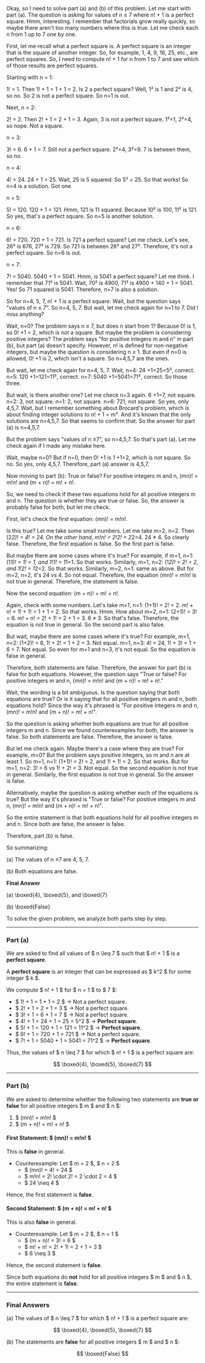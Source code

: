<think>
Okay, so I need to solve part (a) and (b) of this problem. Let me start with part (a). The question is asking for values of n ≤ 7 where n! + 1 is a perfect square. Hmm, interesting. I remember that factorials grow really quickly, so maybe there aren't too many numbers where this is true. Let me check each n from 1 up to 7 one by one.

First, let me recall what a perfect square is. A perfect square is an integer that is the square of another integer. So, for example, 1, 4, 9, 16, 25, etc., are perfect squares. So, I need to compute n! + 1 for n from 1 to 7 and see which of those results are perfect squares.

Starting with n = 1:

1! = 1. Then 1! + 1 = 1 + 1 = 2. Is 2 a perfect square? Well, 1² is 1 and 2² is 4, so no. So 2 is not a perfect square. So n=1 is out.

Next, n = 2:

2! = 2. Then 2! + 1 = 2 + 1 = 3. Again, 3 is not a perfect square. 1²=1, 2²=4, so nope. Not a square.

n = 3:

3! = 6. 6 + 1 = 7. Still not a perfect square. 2²=4, 3²=9. 7 is between them, so no.

n = 4:

4! = 24. 24 + 1 = 25. Wait, 25 is 5 squared. So 5² = 25. So that works! So n=4 is a solution. Got one.

n = 5:

5! = 120. 120 + 1 = 121. Hmm, 121 is 11 squared. Because 10² is 100, 11² is 121. So yes, that's a perfect square. So n=5 is another solution.

n = 6:

6! = 720. 720 + 1 = 721. Is 721 a perfect square? Let me check. Let's see, 26² is 676, 27² is 729. So 721 is between 26² and 27². Therefore, it's not a perfect square. So n=6 is out.

n = 7:

7! = 5040. 5040 + 1 = 5041. Hmm, is 5041 a perfect square? Let me think. I remember that 71² is 5041. Wait, 70² is 4900, 71² is 4900 + 140 + 1 = 5041. Yes! So 71 squared is 5041. Therefore, n=7 is also a solution.

So for n=4, 5, 7, n! + 1 is a perfect square. Wait, but the question says "values of n ≤ 7". So n=4, 5, 7. But wait, let me check again for n=1 to 7. Did I miss anything?

Wait, n=0? The problem says n ≤ 7, but does n start from 1? Because 0! is 1, so 0! +1 = 2, which is not a square. But maybe the problem is considering positive integers? The problem says "for positive integers m and n" in part (b), but part (a) doesn't specify. However, n! is defined for non-negative integers, but maybe the question is considering n ≥ 1. But even if n=0 is allowed, 0! +1 is 2, which isn't a square. So n=4,5,7 are the ones.

But wait, let me check again for n=4, 5, 7. Wait, n=4: 24 +1=25=5², correct. n=5: 120 +1=121=11², correct. n=7: 5040 +1=5041=71², correct. So those three.

But wait, is there another one? Let me check n=3 again. 6 +1=7, not square. n=2: 3, not square. n=1: 2, not square. n=6: 721, not square. So yes, only 4,5,7. Wait, but I remember something about Brocard's problem, which is about finding integer solutions to n! + 1 = m². And it's known that the only solutions are n=4,5,7. So that seems to confirm that. So the answer for part (a) is n=4,5,7.

But the problem says "values of n ≤7", so n=4,5,7. So that's part (a). Let me check again if I made any mistake here.

Wait, maybe n=0? But if n=0, then 0! +1 is 1 +1=2, which is not square. So no. So yes, only 4,5,7. Therefore, part (a) answer is 4,5,7.

Now moving to part (b): True or false? For positive integers m and n, (mn)! = m!n! and (m + n)! = m! + n!.

So, we need to check if these two equations hold for all positive integers m and n. The question is whether they are true or false. So, the answer is probably false for both, but let me check.

First, let's check the first equation: (mn)! = m!n!.

Is this true? Let me take some small numbers. Let me take m=2, n=2. Then (2*2)! = 4! = 24. On the other hand, m!n! = 2!2! = 2*2=4. 24 ≠ 4. So clearly false. Therefore, the first equation is false. So the first part is false.

But maybe there are some cases where it's true? For example, if m=1, n=1: (1*1)! = 1! = 1, and 1!1! = 1*1=1. So that works. Similarly, m=1, n=2: (1*2)! = 2! = 2, and 1!2! = 1*2=2. So that works. Similarly, m=2, n=1: same as above. But for m=2, n=2, it's 24 vs 4. So not equal. Therefore, the equation (mn)! = m!n! is not true in general. Therefore, the statement is false.

Now the second equation: (m + n)! = m! + n!.

Again, check with some numbers. Let's take m=1, n=1: (1+1)! = 2! = 2. m! + n! = 1! + 1! = 1 + 1 = 2. So that works. Hmm. How about m=2, n=1: (2+1)! = 3! = 6. m! + n! = 2! + 1! = 2 + 1 = 3. 6 ≠ 3. So that's false. Therefore, the equation is not true in general. So the second part is also false.

But wait, maybe there are some cases where it's true? For example, m=1, n=2: (1+2)! = 6, 1! + 2! = 1 + 2 = 3. Not equal. m=1, n=3: 4! = 24, 1! + 3! = 1 + 6 = 7. Not equal. So even for m=1 and n=3, it's not equal. So the equation is false in general.

Therefore, both statements are false. Therefore, the answer for part (b) is false for both equations. However, the question says "True or false? For positive integers m and n, (mn)! = m!n! and (m + n)! = m! + n!."

Wait, the wording is a bit ambiguous. Is the question saying that both equations are true? Or is it saying that for all positive integers m and n, both equations hold? Since the way it's phrased is "For positive integers m and n, (mn)! = m!n! and (m + n)! = m! + n!".

So the question is asking whether both equations are true for all positive integers m and n. Since we found counterexamples for both, the answer is false. So both statements are false. Therefore, the answer is false.

But let me check again. Maybe there's a case where they are true? For example, m=0? But the problem says positive integers, so m and n are at least 1. So m=1, n=1: (1+1)! = 2! = 2, and 1! + 1! = 2. So that works. But for m=1, n=2: 3! = 6 vs 1! + 2! = 3. Not equal. So the second equation is not true in general. Similarly, the first equation is not true in general. So the answer is false.

Alternatively, maybe the question is asking whether each of the equations is true? But the way it's phrased is "True or false? For positive integers m and n, (mn)! = m!n! and (m + n)! = m! + n!".

So the entire statement is that both equations hold for all positive integers m and n. Since both are false, the answer is false.

Therefore, part (b) is false.

So summarizing:

(a) The values of n ≤7 are 4, 5, 7.

(b) Both equations are false.

**Final Answer**

(a) \boxed{4}, \boxed{5}, and \boxed{7}

(b) \boxed{False}
</think>

To solve the given problem, we analyze both parts step by step.

---

### **Part (a)**

We are asked to find all values of $ n \leq 7 $ such that $ n! + 1 $ is a **perfect square**.

A **perfect square** is an integer that can be expressed as $ k^2 $ for some integer $ k $.

We compute $ n! + 1 $ for $ n = 1 $ to $ 7 $:

- $ 1! + 1 = 1 + 1 = 2 $ → Not a perfect square.
- $ 2! + 1 = 2 + 1 = 3 $ → Not a perfect square.
- $ 3! + 1 = 6 + 1 = 7 $ → Not a perfect square.
- $ 4! + 1 = 24 + 1 = 25 = 5^2 $ → **Perfect square**.
- $ 5! + 1 = 120 + 1 = 121 = 11^2 $ → **Perfect square**.
- $ 6! + 1 = 720 + 1 = 721 $ → Not a perfect square.
- $ 7! + 1 = 5040 + 1 = 5041 = 71^2 $ → **Perfect square**.

Thus, the values of $ n \leq 7 $ for which $ n! + 1 $ is a perfect square are:

$$
\boxed{4}, \boxed{5}, \boxed{7}
$$

---

### **Part (b)**

We are asked to determine whether the following two statements are **true or false** for all positive integers $ m $ and $ n $:

1. $ (mn)! = m!n! $
2. $ (m + n)! = m! + n! $

#### **First Statement: $ (mn)! = m!n! $**

This is **false** in general.

- Counterexample: Let $ m = 2 $, $ n = 2 $
  - $ (mn)! = 4! = 24 $
  - $ m!n! = 2! \cdot 2! = 2 \cdot 2 = 4 $
  - $ 24 \neq 4 $

Hence, the first statement is **false**.

#### **Second Statement: $ (m + n)! = m! + n! $**

This is also **false** in general.

- Counterexample: Let $ m = 2 $, $ n = 1 $
  - $ (m + n)! = 3! = 6 $
  - $ m! + n! = 2! + 1! = 2 + 1 = 3 $
  - $ 6 \neq 3 $

Hence, the second statement is **false**.

Since both equations do **not** hold for all positive integers $ m $ and $ n $, the entire statement is **false**.

---

### **Final Answers**

(a) The values of $ n \leq 7 $ for which $ n! + 1 $ is a perfect square are:

$$
\boxed{4}, \boxed{5}, \boxed{7}
$$

(b) The statements are **false** for all positive integers $ m $ and $ n $:

$$
\boxed{False}
$$